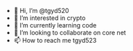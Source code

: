 - 👋 Hi, I’m @tgyd520
- 👀 I’m interested in crypto
- 🌱 I’m currently learning code
- 💞️ I’m looking to collaborate on core net
- 📫 How to reach me tgyd523

<!---
tgyd520/tgyd520 is a ✨ special ✨ repository because its `README.md` (this file) appears on your GitHub profile.
You can click the Preview link to take a look at your changes.
--->
